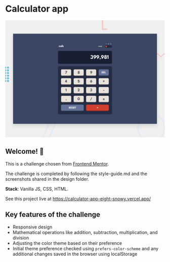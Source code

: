 # Calculator app

![Design preview for the Calculator app coding challenge](./design/desktop-preview.jpg)

## Welcome! 👋

This is a challenge chosen from [Frontend Mentor](https://www.frontendmentor.io/challenges/calculator-app-9lteq5N29).

The challenge is completed by following the style-guide.md and the screenshots shared in the design folder.

**Stack**: Vanilla JS, CSS, HTML.

See this project live at https://calculator-app-eight-snowy.vercel.app/

## Key features of the challenge

- Responsive design
- Mathematical operations like addition, subtraction, multiplication, and division
- Adjusting the color theme based on their preference
- Initial theme preference checked using `prefers-color-scheme` and any additional changes saved in the browser using localStorage
